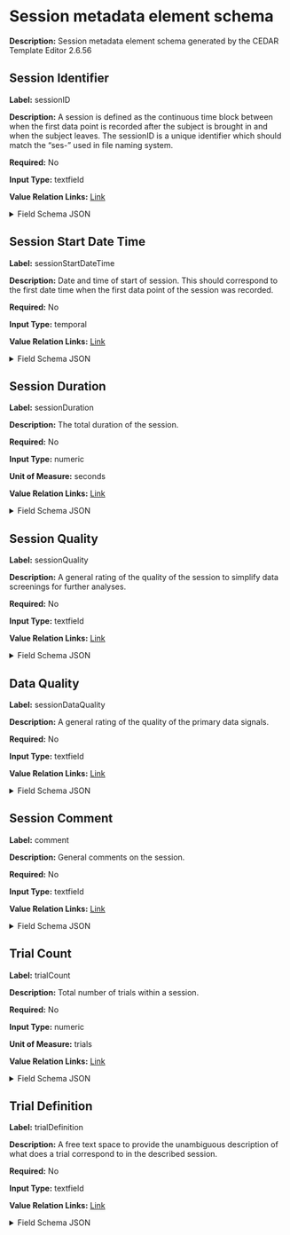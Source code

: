 # Session metadata element schema

**Description:** Session metadata element schema generated by the CEDAR Template Editor 2.6.56

## Session Identifier

**Label:** sessionID

**Description:** A session is defined as the continuous time block between when the first data point is recorded after the subject is brought in and when the subject leaves. The sessionID is a unique identifier which should match the “ses-<label>” used in file naming system.

**Required:** No

**Input Type:** textfield

**Value Relation Links:** [Link](https://schema.metadatacenter.org/properties/0dd56cb3-bc16-413b-a255-a0fd48ceeac3) <details>
<summary>Field Schema JSON</summary>

```json
{
  "@type": "https://schema.metadatacenter.org/core/TemplateField",
  "@context": {
    "xsd": "http://www.w3.org/2001/XMLSchema#",
    "pav": "http://purl.org/pav/",
    "bibo": "http://purl.org/ontology/bibo/",
    "oslc": "http://open-services.net/ns/core#",
    "schema": "http://schema.org/",
    "skos": "http://www.w3.org/2004/02/skos/core#",
    "schema:name": {
      "@type": "xsd:string"
    },
    "schema:description": {
      "@type": "xsd:string"
    },
    "skos:prefLabel": {
      "@type": "xsd:string"
    },
    "skos:altLabel": {
      "@type": "xsd:string"
    },
    "pav:createdOn": {
      "@type": "xsd:dateTime"
    },
    "pav:createdBy": {
      "@type": "@id"
    },
    "pav:lastUpdatedOn": {
      "@type": "xsd:dateTime"
    },
    "oslc:modifiedBy": {
      "@type": "@id"
    }
  },
  "type": "object",
  "title": "sessionID field schema",
  "description": "sessionID field schema generated by the CEDAR Template Editor 2.6.56",
  "_ui": {
    "inputType": "textfield"
  },
  "_valueConstraints": {
    "requiredValue": false
  },
  "properties": {
    "@type": {
      "oneOf": [
        {
          "type": "string",
          "format": "uri"
        },
        {
          "type": "array",
          "minItems": 1,
          "items": {
            "type": "string",
            "format": "uri"
          },
          "uniqueItems": true
        }
      ]
    },
    "@value": {
      "type": [
        "string",
        "null"
      ]
    },
    "rdfs:label": {
      "type": [
        "string",
        "null"
      ]
    }
  },
  "required": [
    "@value"
  ],
  "schema:name": "sessionID",
  "schema:description": "A session is defined as the continuous time block between when the first data point is recorded after the subject is brought in and when the subject leaves. The sessionID is a unique identifier which should match the \u201cses-<label>\u201d used in file naming system.",
  "pav:createdOn": "2024-05-14T01:43:40-07:00",
  "pav:createdBy": "https://metadatacenter.org/users/f3d8067f-c204-45c0-8fb1-8393e486593c",
  "pav:lastUpdatedOn": "2024-05-14T01:43:40-07:00",
  "oslc:modifiedBy": "https://metadatacenter.org/users/f3d8067f-c204-45c0-8fb1-8393e486593c",
  "schema:schemaVersion": "1.6.0",
  "additionalProperties": false,
  "skos:prefLabel": "Session Identifier",
  "@id": "https://repo.metadatacenter.org/template-fields/c31d6e20-a6d2-481e-ab4a-a21bb7f5838a",
  "$schema": "http://json-schema.org/draft-04/schema#"
}
```
</details>

## Session Start Date Time

**Label:** sessionStartDateTime

**Description:** Date and time of start of session. This should correspond to the first date time when the first data point of the session was recorded.

**Required:** No

**Input Type:** temporal

**Value Relation Links:** [Link](https://schema.metadatacenter.org/properties/9457cc70-b865-4cc9-8643-d867ce450153) <details>
<summary>Field Schema JSON</summary>

```json
{
  "@type": "https://schema.metadatacenter.org/core/TemplateField",
  "@context": {
    "xsd": "http://www.w3.org/2001/XMLSchema#",
    "pav": "http://purl.org/pav/",
    "bibo": "http://purl.org/ontology/bibo/",
    "oslc": "http://open-services.net/ns/core#",
    "schema": "http://schema.org/",
    "skos": "http://www.w3.org/2004/02/skos/core#",
    "schema:name": {
      "@type": "xsd:string"
    },
    "schema:description": {
      "@type": "xsd:string"
    },
    "skos:prefLabel": {
      "@type": "xsd:string"
    },
    "skos:altLabel": {
      "@type": "xsd:string"
    },
    "pav:createdOn": {
      "@type": "xsd:dateTime"
    },
    "pav:createdBy": {
      "@type": "@id"
    },
    "pav:lastUpdatedOn": {
      "@type": "xsd:dateTime"
    },
    "oslc:modifiedBy": {
      "@type": "@id"
    }
  },
  "type": "object",
  "title": "sessionStartDateTime field schema",
  "description": "sessionStartDateTime field schema generated by the CEDAR Template Editor 2.6.56",
  "_ui": {
    "inputType": "temporal",
    "temporalGranularity": "second",
    "timezoneEnabled": true,
    "inputTimeFormat": "12h"
  },
  "_valueConstraints": {
    "requiredValue": false,
    "temporalType": "xsd:dateTime"
  },
  "properties": {
    "@type": {
      "oneOf": [
        {
          "type": "string",
          "format": "uri"
        },
        {
          "type": "array",
          "minItems": 1,
          "items": {
            "type": "string",
            "format": "uri"
          },
          "uniqueItems": true
        }
      ]
    },
    "@value": {
      "type": [
        "string",
        "null"
      ]
    },
    "rdfs:label": {
      "type": [
        "string",
        "null"
      ]
    }
  },
  "required": [
    "@value"
  ],
  "schema:name": "sessionStartDateTime",
  "schema:description": "Date and time of start of session. This should correspond to the first date time when the first data point of the session was recorded.",
  "pav:createdOn": "2024-05-14T01:43:40-07:00",
  "pav:createdBy": "https://metadatacenter.org/users/f3d8067f-c204-45c0-8fb1-8393e486593c",
  "pav:lastUpdatedOn": "2024-05-14T01:43:40-07:00",
  "oslc:modifiedBy": "https://metadatacenter.org/users/f3d8067f-c204-45c0-8fb1-8393e486593c",
  "schema:schemaVersion": "1.6.0",
  "additionalProperties": false,
  "skos:prefLabel": "Session Start Date Time",
  "@id": "https://repo.metadatacenter.org/template-fields/2e5da7ee-6322-4571-a1e2-19af84ed57fc",
  "$schema": "http://json-schema.org/draft-04/schema#"
}
```
</details>

## Session Duration

**Label:** sessionDuration

**Description:** The total duration of the session.

**Required:** No

**Input Type:** numeric

**Unit of Measure:** seconds

**Value Relation Links:** [Link](https://schema.metadatacenter.org/properties/ffedf92d-73a2-4b52-8e2a-93eb7c10fb5e) <details>
<summary>Field Schema JSON</summary>

```json
{
  "@type": "https://schema.metadatacenter.org/core/TemplateField",
  "@context": {
    "xsd": "http://www.w3.org/2001/XMLSchema#",
    "pav": "http://purl.org/pav/",
    "bibo": "http://purl.org/ontology/bibo/",
    "oslc": "http://open-services.net/ns/core#",
    "schema": "http://schema.org/",
    "skos": "http://www.w3.org/2004/02/skos/core#",
    "schema:name": {
      "@type": "xsd:string"
    },
    "schema:description": {
      "@type": "xsd:string"
    },
    "skos:prefLabel": {
      "@type": "xsd:string"
    },
    "skos:altLabel": {
      "@type": "xsd:string"
    },
    "pav:createdOn": {
      "@type": "xsd:dateTime"
    },
    "pav:createdBy": {
      "@type": "@id"
    },
    "pav:lastUpdatedOn": {
      "@type": "xsd:dateTime"
    },
    "oslc:modifiedBy": {
      "@type": "@id"
    }
  },
  "type": "object",
  "title": "sessionDuration field schema",
  "description": "sessionDuration field schema generated by the CEDAR Template Editor 2.6.56",
  "_ui": {
    "inputType": "numeric"
  },
  "_valueConstraints": {
    "requiredValue": false,
    "numberType": "xsd:decimal",
    "unitOfMeasure": "seconds"
  },
  "properties": {
    "@value": {
      "type": [
        "string",
        "null"
      ]
    },
    "rdfs:label": {
      "type": [
        "string",
        "null"
      ]
    },
    "@type": {
      "type": "string",
      "format": "uri"
    }
  },
  "required": [
    "@value",
    "@type"
  ],
  "schema:name": "sessionDuration",
  "schema:description": "The total duration of the session.",
  "pav:createdOn": "2024-05-14T01:43:40-07:00",
  "pav:createdBy": "https://metadatacenter.org/users/f3d8067f-c204-45c0-8fb1-8393e486593c",
  "pav:lastUpdatedOn": "2024-05-14T01:43:40-07:00",
  "oslc:modifiedBy": "https://metadatacenter.org/users/f3d8067f-c204-45c0-8fb1-8393e486593c",
  "schema:schemaVersion": "1.6.0",
  "additionalProperties": false,
  "skos:prefLabel": "Session Duration",
  "@id": "https://repo.metadatacenter.org/template-fields/1b72b27e-137d-4d29-937b-888ad9f59867",
  "$schema": "http://json-schema.org/draft-04/schema#"
}
```
</details>

## Session Quality

**Label:** sessionQuality

**Description:** A general rating of the quality of the session to simplify data screenings for further analyses.

**Required:** No

**Input Type:** textfield

**Value Relation Links:** [Link](https://schema.metadatacenter.org/properties/9ddd7f20-1f6b-4a27-abb6-b7f66ad3cf31) <details>
<summary>Field Schema JSON</summary>

```json
{
  "@type": "https://schema.metadatacenter.org/core/TemplateField",
  "@context": {
    "xsd": "http://www.w3.org/2001/XMLSchema#",
    "pav": "http://purl.org/pav/",
    "bibo": "http://purl.org/ontology/bibo/",
    "oslc": "http://open-services.net/ns/core#",
    "schema": "http://schema.org/",
    "skos": "http://www.w3.org/2004/02/skos/core#",
    "schema:name": {
      "@type": "xsd:string"
    },
    "schema:description": {
      "@type": "xsd:string"
    },
    "skos:prefLabel": {
      "@type": "xsd:string"
    },
    "skos:altLabel": {
      "@type": "xsd:string"
    },
    "pav:createdOn": {
      "@type": "xsd:dateTime"
    },
    "pav:createdBy": {
      "@type": "@id"
    },
    "pav:lastUpdatedOn": {
      "@type": "xsd:dateTime"
    },
    "oslc:modifiedBy": {
      "@type": "@id"
    }
  },
  "type": "object",
  "title": "sessionQuality field schema",
  "description": "sessionQuality field schema generated by the CEDAR Template Editor 2.6.56",
  "_ui": {
    "inputType": "textfield"
  },
  "_valueConstraints": {
    "requiredValue": false,
    "ontologies": [],
    "valueSets": [],
    "classes": [],
    "branches": [
      {
        "source": "Semanticscience Integrated Ontology (SIO)",
        "acronym": "SIO",
        "uri": "http://semanticscience.org/resource/SIO_001293",
        "name": "quality descriptor",
        "maxDepth": 0
      }
    ],
    "multipleChoice": false
  },
  "properties": {
    "@type": {
      "oneOf": [
        {
          "type": "string",
          "format": "uri"
        },
        {
          "type": "array",
          "minItems": 1,
          "items": {
            "type": "string",
            "format": "uri"
          },
          "uniqueItems": true
        }
      ]
    },
    "rdfs:label": {
      "type": [
        "string",
        "null"
      ]
    },
    "@id": {
      "type": "string",
      "format": "uri"
    }
  },
  "schema:name": "sessionQuality",
  "schema:description": "A general rating of the quality of the session to simplify data screenings for further analyses.",
  "pav:createdOn": "2024-05-14T01:43:40-07:00",
  "pav:createdBy": "https://metadatacenter.org/users/f3d8067f-c204-45c0-8fb1-8393e486593c",
  "pav:lastUpdatedOn": "2024-05-14T01:43:40-07:00",
  "oslc:modifiedBy": "https://metadatacenter.org/users/f3d8067f-c204-45c0-8fb1-8393e486593c",
  "schema:schemaVersion": "1.6.0",
  "additionalProperties": false,
  "skos:prefLabel": "Session Quality",
  "@id": "https://repo.metadatacenter.org/template-fields/0d2928be-c5de-4ab6-943d-5020a732430c",
  "$schema": "http://json-schema.org/draft-04/schema#"
}
```
</details>

## Data Quality

**Label:** sessionDataQuality

**Description:** A general rating of the quality of the primary data signals.

**Required:** No

**Input Type:** textfield

**Value Relation Links:** [Link](https://schema.metadatacenter.org/properties/5ec21013-746d-4d2f-ae18-49613ecb05a5) <details>
<summary>Field Schema JSON</summary>

```json
{
  "@type": "https://schema.metadatacenter.org/core/TemplateField",
  "@context": {
    "xsd": "http://www.w3.org/2001/XMLSchema#",
    "pav": "http://purl.org/pav/",
    "bibo": "http://purl.org/ontology/bibo/",
    "oslc": "http://open-services.net/ns/core#",
    "schema": "http://schema.org/",
    "skos": "http://www.w3.org/2004/02/skos/core#",
    "schema:name": {
      "@type": "xsd:string"
    },
    "schema:description": {
      "@type": "xsd:string"
    },
    "skos:prefLabel": {
      "@type": "xsd:string"
    },
    "skos:altLabel": {
      "@type": "xsd:string"
    },
    "pav:createdOn": {
      "@type": "xsd:dateTime"
    },
    "pav:createdBy": {
      "@type": "@id"
    },
    "pav:lastUpdatedOn": {
      "@type": "xsd:dateTime"
    },
    "oslc:modifiedBy": {
      "@type": "@id"
    }
  },
  "type": "object",
  "title": "sessionDataQuality field schema",
  "description": "sessionDataQuality field schema generated by the CEDAR Template Editor 2.6.56",
  "_ui": {
    "inputType": "textfield"
  },
  "_valueConstraints": {
    "requiredValue": false,
    "ontologies": [],
    "valueSets": [],
    "classes": [],
    "branches": [
      {
        "source": "Semanticscience Integrated Ontology (SIO)",
        "acronym": "SIO",
        "uri": "http://semanticscience.org/resource/SIO_001293",
        "name": "quality descriptor",
        "maxDepth": 0
      }
    ],
    "multipleChoice": false
  },
  "properties": {
    "@type": {
      "oneOf": [
        {
          "type": "string",
          "format": "uri"
        },
        {
          "type": "array",
          "minItems": 1,
          "items": {
            "type": "string",
            "format": "uri"
          },
          "uniqueItems": true
        }
      ]
    },
    "rdfs:label": {
      "type": [
        "string",
        "null"
      ]
    },
    "@id": {
      "type": "string",
      "format": "uri"
    }
  },
  "schema:name": "sessionDataQuality",
  "schema:description": "A general rating of the quality of the primary data signals.",
  "pav:createdOn": "2024-05-14T01:43:40-07:00",
  "pav:createdBy": "https://metadatacenter.org/users/f3d8067f-c204-45c0-8fb1-8393e486593c",
  "pav:lastUpdatedOn": "2024-05-14T01:43:40-07:00",
  "oslc:modifiedBy": "https://metadatacenter.org/users/f3d8067f-c204-45c0-8fb1-8393e486593c",
  "schema:schemaVersion": "1.6.0",
  "additionalProperties": false,
  "skos:prefLabel": "Data Quality",
  "@id": "https://repo.metadatacenter.org/template-fields/4383057b-f877-4ad7-947f-61c7340ce70f",
  "$schema": "http://json-schema.org/draft-04/schema#"
}
```
</details>

## Session Comment

**Label:** comment

**Description:** General comments on the session.

**Required:** No

**Input Type:** textfield

**Value Relation Links:** [Link](https://schema.metadatacenter.org/properties/4693cb5a-535f-4a71-aea3-b62757bbbdb1) <details>
<summary>Field Schema JSON</summary>

```json
{
  "@type": "https://schema.metadatacenter.org/core/TemplateField",
  "@context": {
    "xsd": "http://www.w3.org/2001/XMLSchema#",
    "pav": "http://purl.org/pav/",
    "bibo": "http://purl.org/ontology/bibo/",
    "oslc": "http://open-services.net/ns/core#",
    "schema": "http://schema.org/",
    "skos": "http://www.w3.org/2004/02/skos/core#",
    "schema:name": {
      "@type": "xsd:string"
    },
    "schema:description": {
      "@type": "xsd:string"
    },
    "skos:prefLabel": {
      "@type": "xsd:string"
    },
    "skos:altLabel": {
      "@type": "xsd:string"
    },
    "pav:createdOn": {
      "@type": "xsd:dateTime"
    },
    "pav:createdBy": {
      "@type": "@id"
    },
    "pav:lastUpdatedOn": {
      "@type": "xsd:dateTime"
    },
    "oslc:modifiedBy": {
      "@type": "@id"
    }
  },
  "type": "object",
  "title": "comment field schema",
  "description": "comment field schema generated by the CEDAR Template Editor 2.6.56",
  "_ui": {
    "inputType": "textfield"
  },
  "_valueConstraints": {
    "requiredValue": false
  },
  "properties": {
    "@type": {
      "oneOf": [
        {
          "type": "string",
          "format": "uri"
        },
        {
          "type": "array",
          "minItems": 1,
          "items": {
            "type": "string",
            "format": "uri"
          },
          "uniqueItems": true
        }
      ]
    },
    "@value": {
      "type": [
        "string",
        "null"
      ]
    },
    "rdfs:label": {
      "type": [
        "string",
        "null"
      ]
    }
  },
  "required": [
    "@value"
  ],
  "schema:name": "comment",
  "schema:description": "General comments on the session.",
  "pav:createdOn": "2024-05-14T01:43:40-07:00",
  "pav:createdBy": "https://metadatacenter.org/users/f3d8067f-c204-45c0-8fb1-8393e486593c",
  "pav:lastUpdatedOn": "2024-05-14T01:43:40-07:00",
  "oslc:modifiedBy": "https://metadatacenter.org/users/f3d8067f-c204-45c0-8fb1-8393e486593c",
  "schema:schemaVersion": "1.6.0",
  "additionalProperties": false,
  "skos:prefLabel": "Session Comment",
  "@id": "https://repo.metadatacenter.org/template-fields/5a8de46b-38e7-447f-949f-325bc2bfe31c",
  "$schema": "http://json-schema.org/draft-04/schema#"
}
```
</details>

## Trial Count

**Label:** trialCount

**Description:** Total number of trials within a session.

**Required:** No

**Input Type:** numeric

**Unit of Measure:** trials

**Value Relation Links:** [Link](https://schema.metadatacenter.org/properties/c14bc61d-cbe8-48f1-8840-ee12e66c9d96) <details>
<summary>Field Schema JSON</summary>

```json
{
  "@type": "https://schema.metadatacenter.org/core/TemplateField",
  "@context": {
    "xsd": "http://www.w3.org/2001/XMLSchema#",
    "pav": "http://purl.org/pav/",
    "bibo": "http://purl.org/ontology/bibo/",
    "oslc": "http://open-services.net/ns/core#",
    "schema": "http://schema.org/",
    "skos": "http://www.w3.org/2004/02/skos/core#",
    "schema:name": {
      "@type": "xsd:string"
    },
    "schema:description": {
      "@type": "xsd:string"
    },
    "skos:prefLabel": {
      "@type": "xsd:string"
    },
    "skos:altLabel": {
      "@type": "xsd:string"
    },
    "pav:createdOn": {
      "@type": "xsd:dateTime"
    },
    "pav:createdBy": {
      "@type": "@id"
    },
    "pav:lastUpdatedOn": {
      "@type": "xsd:dateTime"
    },
    "oslc:modifiedBy": {
      "@type": "@id"
    }
  },
  "type": "object",
  "title": "trialCount field schema",
  "description": "trialCount field schema generated by the CEDAR Template Editor 2.6.56",
  "_ui": {
    "inputType": "numeric"
  },
  "_valueConstraints": {
    "requiredValue": false,
    "numberType": "xsd:decimal",
    "unitOfMeasure": "trials"
  },
  "properties": {
    "@value": {
      "type": [
        "string",
        "null"
      ]
    },
    "rdfs:label": {
      "type": [
        "string",
        "null"
      ]
    },
    "@type": {
      "type": "string",
      "format": "uri"
    }
  },
  "required": [
    "@value",
    "@type"
  ],
  "schema:name": "trialCount",
  "schema:description": "Total number of trials within a session.",
  "pav:createdOn": "2024-05-14T01:43:40-07:00",
  "pav:createdBy": "https://metadatacenter.org/users/f3d8067f-c204-45c0-8fb1-8393e486593c",
  "pav:lastUpdatedOn": "2024-05-14T01:43:40-07:00",
  "oslc:modifiedBy": "https://metadatacenter.org/users/f3d8067f-c204-45c0-8fb1-8393e486593c",
  "schema:schemaVersion": "1.6.0",
  "additionalProperties": false,
  "skos:prefLabel": "Trial Count",
  "@id": "https://repo.metadatacenter.org/template-fields/160a2326-a250-4505-a525-3be8355e6bbe",
  "$schema": "http://json-schema.org/draft-04/schema#"
}
```
</details>

## Trial Definition

**Label:** trialDefinition

**Description:** A free text space to provide the unambiguous description of what does a trial correspond to in the described session.

**Required:** No

**Input Type:** textfield

**Value Relation Links:** [Link](https://schema.metadatacenter.org/properties/228f2fec-9795-4180-a40c-2276a1eb046c) <details>
<summary>Field Schema JSON</summary>

```json
{
  "@type": "https://schema.metadatacenter.org/core/TemplateField",
  "@context": {
    "xsd": "http://www.w3.org/2001/XMLSchema#",
    "pav": "http://purl.org/pav/",
    "bibo": "http://purl.org/ontology/bibo/",
    "oslc": "http://open-services.net/ns/core#",
    "schema": "http://schema.org/",
    "skos": "http://www.w3.org/2004/02/skos/core#",
    "schema:name": {
      "@type": "xsd:string"
    },
    "schema:description": {
      "@type": "xsd:string"
    },
    "skos:prefLabel": {
      "@type": "xsd:string"
    },
    "skos:altLabel": {
      "@type": "xsd:string"
    },
    "pav:createdOn": {
      "@type": "xsd:dateTime"
    },
    "pav:createdBy": {
      "@type": "@id"
    },
    "pav:lastUpdatedOn": {
      "@type": "xsd:dateTime"
    },
    "oslc:modifiedBy": {
      "@type": "@id"
    }
  },
  "type": "object",
  "title": "trialDefinition field schema",
  "description": "trialDefinition field schema generated by the CEDAR Template Editor 2.6.56",
  "_ui": {
    "inputType": "textfield"
  },
  "_valueConstraints": {
    "requiredValue": false
  },
  "properties": {
    "@type": {
      "oneOf": [
        {
          "type": "string",
          "format": "uri"
        },
        {
          "type": "array",
          "minItems": 1,
          "items": {
            "type": "string",
            "format": "uri"
          },
          "uniqueItems": true
        }
      ]
    },
    "@value": {
      "type": [
        "string",
        "null"
      ]
    },
    "rdfs:label": {
      "type": [
        "string",
        "null"
      ]
    }
  },
  "required": [
    "@value"
  ],
  "schema:name": "trialDefinition",
  "schema:description": "A free text space to provide the unambiguous description of what does a trial correspond to in the described session.",
  "pav:createdOn": "2024-05-14T01:43:40-07:00",
  "pav:createdBy": "https://metadatacenter.org/users/f3d8067f-c204-45c0-8fb1-8393e486593c",
  "pav:lastUpdatedOn": "2024-05-14T01:43:40-07:00",
  "oslc:modifiedBy": "https://metadatacenter.org/users/f3d8067f-c204-45c0-8fb1-8393e486593c",
  "schema:schemaVersion": "1.6.0",
  "additionalProperties": false,
  "skos:prefLabel": "Trial Definition",
  "@id": "https://repo.metadatacenter.org/template-fields/3f828953-18a3-47a2-8105-8d93ec78c92a",
  "$schema": "http://json-schema.org/draft-04/schema#"
}
```
</details>

